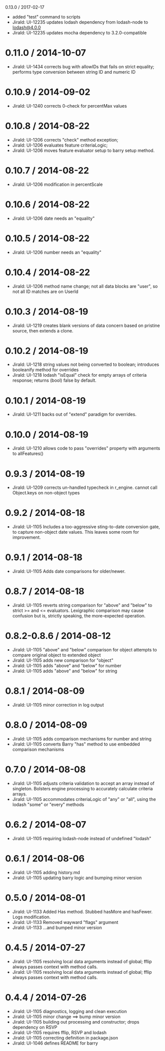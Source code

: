 0.13.0 / 2017-02-17
 * added "test" command to scripts
 * JiraId: UI-12235 updates lodash dependency from lodash-node to lodash@4.0.0
 * JiraId: UI-12235 updates mocha dependency to 3.2.0-compatible

0.11.0 / 2014-10-07
========================
 * JiraId: UI-1434 corrects bug with allowIDs that fails on strict equality; performs type conversion between string ID and numeric ID

0.10.9 / 2014-09-02
========================
 * JiraId: UI-1240 corrects 0-check for percentMax values

0.10.8 / 2014-08-22
========================
 * JiraId: UI-1206 corrects "check" method exception;
 * JiraId: UI-1206 evaluates feature criteriaLogic;
 * JiraId: UI-1206 moves feature evaluator setup to barry setup method.

0.10.7 / 2014-08-22
========================
 * JiraId: UI-1206 modification in percentScale

0.10.6 / 2014-08-22
========================
 * JiraId: UI-1206 date needs an "equality"

0.10.5 / 2014-08-22
========================
 * JiraId: UI-1206 number needs an "equality"

0.10.4 / 2014-08-22
========================
 * JiraId: UI-1206 method name change; not all data blocks are "user", so not all ID matches are on UserId

0.10.3 / 2014-08-19
========================
 * JiraId: UI-1219 creates blank versions of data concern based on pristine source, then extends a clone.

0.10.2 / 2014-08-19
========================
 * JiraId: UI-1218 string values not being converted to boolean; introduces booleanify method for overrides
 * JiraId: UI-1218 lodash "isEqual" check for empty arrays of criteria response; returns (bool) false by default.

0.10.1 / 2014-08-19
========================
 * JiraId: UI-1211 backs out of "extend" paradigm for overrides.

0.10.0 / 2014-08-19
========================
 * JiraId: UI-1210 allows code to pass "overrides" property with arguments to allFeatures()

0.9.3 / 2014-08-19
========================
 * JiraId: UI-1209 corrects un-handled typecheck in r_engine.  cannot call Object.keys on non-object types

 0.9.2 / 2014-08-18
========================
 * JiraId: UI-1105 Includes a too-aggressive sting-to-date conversion gate, to capture non-object date values.  This leaves some room for improvement.

 0.9.1 / 2014-08-18
========================
 * JiraId: UI-1105 Adds date comparisons for older/newer.

0.8.7 / 2014-08-18
========================
 * JiraId: UI-1105 reverts string comparison for "above" and "below" to strict >= and <= evaluators.  Lexigraphic comparison may cause confusion but is, strictly speaking, the more-expected operation.

0.8.2-0.8.6 / 2014-08-12
========================
 * JiraId: UI-1105 "above" and "below" comparison for object attempts to compare original object to extended object
 * JiraId: UI-1105 adds new comparison for "object"
 * JiraId: UI-1105 adds "above" and "below" for number
 * JiraId: UI-1105 adds "above" and "below" for string

0.8.1 / 2014-08-09
==================
 * JiraId: UI-1105 minor correction in log output

0.8.0 / 2014-08-09
==================
 * JiraId: UI-1105 adds comparison mechanisms for number and string
 * JiraId: UI-1105 converts Barry "has" method to use embedded comparison mechanisms

0.7.0 / 2014-08-08
==================
 * JiraId: UI-1105 adjusts criteria validation to accept an array instead of singleton.  Bolsters engine processing to accurately calculate criteria arrays.
 * JiraId: UI-1105 accommodates criteriaLogic of "any" or "all", using the lodash "some" or "every" methods


0.6.2 / 2014-08-07
==================
 * JiraId: UI-1105 requiring lodash-node instead of undefined "lodash"

0.6.1 / 2014-08-06
==================
 * JiraId: UI-1105 adding history.md
 * JiraId: UI-1105 updating barry logic and bumping minor version

0.5.0 / 2014-08-01
==================

 * JiraId: UI-1133 Added Has method.  Stubbed hasMore and hasFewer.  Logs modification.
 * JiraId: UI-1133 Removed wayward "flags" argument
 * JiraId: UI-1133 ...and bumped minor version

0.4.5 / 2014-07-27
==================

 * JiraId: UI-1105 resolving local data arguments instead of global; fflip always passes context with method calls.
 * JiraId: UI-1105 resolving local data arguments instead of global; fflip always passes context with method calls.

0.4.4 / 2014-07-26
==================
 * JiraId: UI-1105 diagnostics, logging and clean execution
 * JiraId: UI-1105 minor change ==> bump minor version
 * JiraId: UI-1105 building out processing and constructor; drops dependency on RSVP
 * JiraId: UI-1105 requires fflip, RSVP and lodash
 * JiraId: UI-1105 correcting definition in package.json
 * JiraId: UI-1046 defines README for barry
